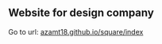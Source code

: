 ## Website for design company

Go to url: [azamt18.github.io/square/index](https://azamt18.github.io/square/index)
